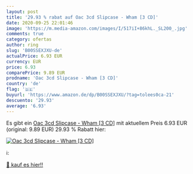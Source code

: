```yaml
---
layout: post
title: '29.93 % rabat auf Oac 3cd Slipcase - Wham [3 CD]'
date: 2020-09-25 22:01:46
image: 'https://m.media-amazon.com/images/I/517iI+86khL._SL200_.jpg'
comments: true
category: ofertas
author: ring
slug: 'B00SSEXJXU-de'
actualPrice: 6.93 EUR
currency: EUR
price: 6.93
comparePrice: 9.89 EUR
prodname: 'Oac 3cd Slipcase - Wham [3 CD]'
country: 'de'
flag: '🇩🇪'
buyurl: 'https://www.amazon.de/dp/B00SSEXJXU/?tag=tolees0ca-21'
descuento: '29.93'
average: '6.93'
---
```


Es gibt ein [Oac 3cd Slipcase - Wham [3 CD]](https://www.amazon.de/dp/B00SSEXJXU/?tag=tolees0ca-21) mit aktuellem Preis 6.93 EUR (original: 9.89 EUR) 29.93 % Rabatt hier:

[![Oac 3cd Slipcase - Wham [3 CD]](https://m.media-amazon.com/images/I/517iI+86khL._SL200_.jpg)](https://www.amazon.de/dp/B00SSEXJXU/?tag=tolees0ca-21)

ℹ️:


[🛒 kauf es hier!!](https://www.amazon.de/dp/B00SSEXJXU/?tag=tolees0ca-21)

